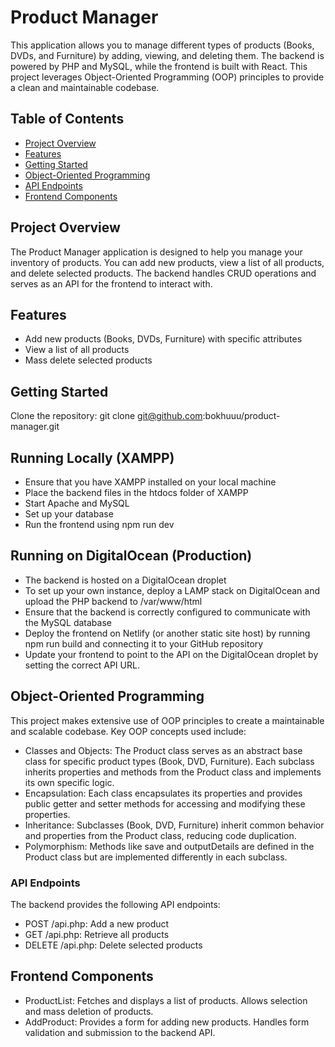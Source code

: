 # Product Manager

This application allows you to manage different types of products (Books, DVDs, and Furniture) by adding, viewing, and deleting them. The backend is powered by PHP and MySQL, while the frontend is built with React. This project leverages Object-Oriented Programming (OOP) principles to provide a clean and maintainable codebase.

## Table of Contents

- [Project Overview](#project-overview)
- [Features](#features)
- [Getting Started](#getting-started)
- [Object-Oriented Programming](#object-oriented-programming)
- [API Endpoints](#api-endpoints)
- [Frontend Components](#frontend-components)

## Project Overview

The Product Manager application is designed to help you manage your inventory of products. You can add new products, view a list of all products, and delete selected products. The backend handles CRUD operations and serves as an API for the frontend to interact with.

## Features

- Add new products (Books, DVDs, Furniture) with specific attributes
- View a list of all products
- Mass delete selected products

## Getting Started

Clone the repository:
git clone git@github.com:bokhuuu/product-manager.git

## Running Locally (XAMPP)

- Ensure that you have XAMPP installed on your local machine
- Place the backend files in the htdocs folder of XAMPP
- Start Apache and MySQL
- Set up your database
- Run the frontend using npm run dev

## Running on DigitalOcean (Production)

- The backend is hosted on a DigitalOcean droplet
- To set up your own instance, deploy a LAMP stack on DigitalOcean and upload the PHP backend to /var/www/html
- Ensure that the backend is correctly configured to communicate with the MySQL database
- Deploy the frontend on Netlify (or another static site host) by running npm run build and connecting it to your GitHub repository
- Update your frontend to point to the API on the DigitalOcean droplet by setting the correct API URL.

## Object-Oriented Programming

This project makes extensive use of OOP principles to create a maintainable and scalable codebase. Key OOP concepts used include:

- Classes and Objects: The Product class serves as an abstract base class for specific product types (Book, DVD, Furniture). Each subclass inherits properties and methods from the Product class and implements its own specific logic.
- Encapsulation: Each class encapsulates its properties and provides public getter and setter methods for accessing and modifying these properties.
- Inheritance: Subclasses (Book, DVD, Furniture) inherit common behavior and properties from the Product class, reducing code duplication.
- Polymorphism: Methods like save and outputDetails are defined in the Product class but are implemented differently in each subclass.

### API Endpoints

The backend provides the following API endpoints:

- POST /api.php: Add a new product
- GET /api.php: Retrieve all products
- DELETE /api.php: Delete selected products

## Frontend Components

- ProductList: Fetches and displays a list of products. Allows selection and mass deletion of products.
- AddProduct: Provides a form for adding new products. Handles form validation and submission to the backend API.
